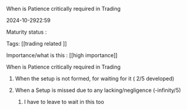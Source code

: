 When is Patience critically required in Trading

2024-10-2922:59

Maturity  status : 

Tags: [[trading related ]]

Importance/what is this  : [[high importance]]


When is Patience critically required in Trading 


1. When the setup is not formed, for waiting for it ( 2/5 developed)

2. When a Setup is missed due to any lacking/negligence  (-infinity/5)
	1. I have to leave to wait in this too 
